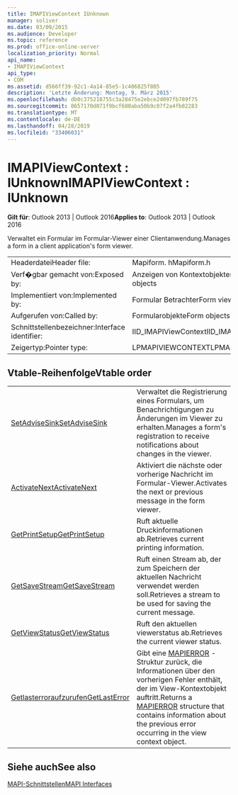 ```yaml
---
title: IMAPIViewContext IUnknown
manager: soliver
ms.date: 03/09/2015
ms.audience: Developer
ms.topic: reference
ms.prod: office-online-server
localization_priority: Normal
api_name:
- IMAPIViewContext
api_type:
- COM
ms.assetid: d566ff39-92c1-4a14-85e5-1c406825f805
description: 'Letzte Änderung: Montag, 9. März 2015'
ms.openlocfilehash: db0c375218755c3a28475e2ebce2d097fb789f75
ms.sourcegitcommit: 8657170d071f9bcf680aba50b9c07f2a4fb82283
ms.translationtype: MT
ms.contentlocale: de-DE
ms.lasthandoff: 04/28/2019
ms.locfileid: "33406031"
---
```

# <a name="imapiviewcontext--iunknown"></a><span data-ttu-id="b2736-103">IMAPIViewContext : IUnknown</span><span class="sxs-lookup"><span data-stu-id="b2736-103">IMAPIViewContext : IUnknown</span></span>

  
  
<span data-ttu-id="b2736-104">**Gilt für**: Outlook 2013 | Outlook 2016</span><span class="sxs-lookup"><span data-stu-id="b2736-104">**Applies to**: Outlook 2013 | Outlook 2016</span></span> 
  
<span data-ttu-id="b2736-105">Verwaltet ein Formular im Formular-Viewer einer Clientanwendung.</span><span class="sxs-lookup"><span data-stu-id="b2736-105">Manages a form in a client application's form viewer.</span></span> 
  
|||
|:-----|:-----|
|<span data-ttu-id="b2736-106">Headerdatei</span><span class="sxs-lookup"><span data-stu-id="b2736-106">Header file:</span></span>  <br/> |<span data-ttu-id="b2736-107">Mapiform. h</span><span class="sxs-lookup"><span data-stu-id="b2736-107">Mapiform.h</span></span>  <br/> |
|<span data-ttu-id="b2736-108">Verf�gbar gemacht von:</span><span class="sxs-lookup"><span data-stu-id="b2736-108">Exposed by:</span></span>  <br/> |<span data-ttu-id="b2736-109">Anzeigen von Kontextobjekten</span><span class="sxs-lookup"><span data-stu-id="b2736-109">View context objects</span></span>  <br/> |
|<span data-ttu-id="b2736-110">Implementiert von:</span><span class="sxs-lookup"><span data-stu-id="b2736-110">Implemented by:</span></span>  <br/> |<span data-ttu-id="b2736-111">Formular Betrachter</span><span class="sxs-lookup"><span data-stu-id="b2736-111">Form viewers</span></span>  <br/> |
|<span data-ttu-id="b2736-112">Aufgerufen von:</span><span class="sxs-lookup"><span data-stu-id="b2736-112">Called by:</span></span>  <br/> |<span data-ttu-id="b2736-113">Formularobjekte</span><span class="sxs-lookup"><span data-stu-id="b2736-113">Form objects</span></span>  <br/> |
|<span data-ttu-id="b2736-114">Schnittstellenbezeichner:</span><span class="sxs-lookup"><span data-stu-id="b2736-114">Interface identifier:</span></span>  <br/> |<span data-ttu-id="b2736-115">IID_IMAPIViewContext</span><span class="sxs-lookup"><span data-stu-id="b2736-115">IID_IMAPIViewContext</span></span>  <br/> |
|<span data-ttu-id="b2736-116">Zeigertyp:</span><span class="sxs-lookup"><span data-stu-id="b2736-116">Pointer type:</span></span>  <br/> |<span data-ttu-id="b2736-117">LPMAPIVIEWCONTEXT</span><span class="sxs-lookup"><span data-stu-id="b2736-117">LPMAPIVIEWCONTEXT</span></span>  <br/> |
   
## <a name="vtable-order"></a><span data-ttu-id="b2736-118">Vtable-Reihenfolge</span><span class="sxs-lookup"><span data-stu-id="b2736-118">Vtable order</span></span>

|||
|:-----|:-----|
|[<span data-ttu-id="b2736-119">SetAdviseSink</span><span class="sxs-lookup"><span data-stu-id="b2736-119">SetAdviseSink</span></span>](imapiviewcontext-setadvisesink.md) <br/> |<span data-ttu-id="b2736-120">Verwaltet die Registrierung eines Formulars, um Benachrichtigungen zu Änderungen im Viewer zu erhalten.</span><span class="sxs-lookup"><span data-stu-id="b2736-120">Manages a form's registration to receive notifications about changes in the viewer.</span></span>  <br/> |
|[<span data-ttu-id="b2736-121">ActivateNext</span><span class="sxs-lookup"><span data-stu-id="b2736-121">ActivateNext</span></span>](imapiviewcontext-activatenext.md) <br/> |<span data-ttu-id="b2736-122">Aktiviert die nächste oder vorherige Nachricht im Formular-Viewer.</span><span class="sxs-lookup"><span data-stu-id="b2736-122">Activates the next or previous message in the form viewer.</span></span>  <br/> |
|[<span data-ttu-id="b2736-123">GetPrintSetup</span><span class="sxs-lookup"><span data-stu-id="b2736-123">GetPrintSetup</span></span>](imapiviewcontext-getprintsetup.md) <br/> |<span data-ttu-id="b2736-124">Ruft aktuelle Druckinformationen ab.</span><span class="sxs-lookup"><span data-stu-id="b2736-124">Retrieves current printing information.</span></span>  <br/> |
|[<span data-ttu-id="b2736-125">GetSaveStream</span><span class="sxs-lookup"><span data-stu-id="b2736-125">GetSaveStream</span></span>](imapiviewcontext-getsavestream.md) <br/> |<span data-ttu-id="b2736-126">Ruft einen Stream ab, der zum Speichern der aktuellen Nachricht verwendet werden soll.</span><span class="sxs-lookup"><span data-stu-id="b2736-126">Retrieves a stream to be used for saving the current message.</span></span>  <br/> |
|[<span data-ttu-id="b2736-127">GetViewStatus</span><span class="sxs-lookup"><span data-stu-id="b2736-127">GetViewStatus</span></span>](imapiviewcontext-getviewstatus.md) <br/> |<span data-ttu-id="b2736-128">Ruft den aktuellen viewerstatus ab.</span><span class="sxs-lookup"><span data-stu-id="b2736-128">Retrieves the current viewer status.</span></span>  <br/> |
|[<span data-ttu-id="b2736-129">Getlasterroraufzurufen</span><span class="sxs-lookup"><span data-stu-id="b2736-129">GetLastError</span></span>](imapiviewcontext-getlasterror.md) <br/> |<span data-ttu-id="b2736-130">Gibt eine [MAPIERROR](mapierror.md) -Struktur zurück, die Informationen über den vorherigen Fehler enthält, der im View-Kontextobjekt auftritt.</span><span class="sxs-lookup"><span data-stu-id="b2736-130">Returns a [MAPIERROR](mapierror.md) structure that contains information about the previous error occurring in the view context object.</span></span>  <br/> |
   
## <a name="see-also"></a><span data-ttu-id="b2736-131">Siehe auch</span><span class="sxs-lookup"><span data-stu-id="b2736-131">See also</span></span>



[<span data-ttu-id="b2736-132">MAPI-Schnittstellen</span><span class="sxs-lookup"><span data-stu-id="b2736-132">MAPI Interfaces</span></span>](mapi-interfaces.md)

